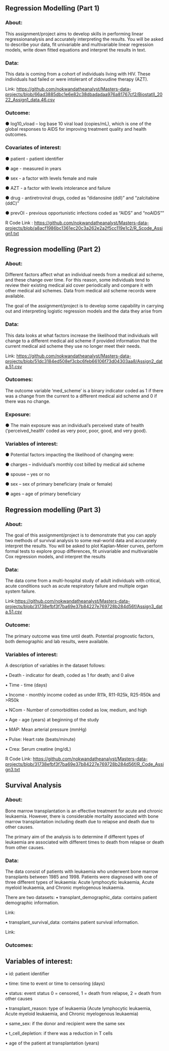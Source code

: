 ## Regression Modelling (Part 1)

### About:

This assignment/project aims to develop skills in performing linear regressionanalysis and accurately interpreting the results. You will be asked to describe your data, fit univariable and multivariable linear regression models, write down fitted equations and interpret the results in text.

### Data: 

This data is coming from a cohort of individuals living with HIV. These individuals had failed or 
were intolerant of zidovudine therapy (AZT). 

Link: https://github.com/nokwandatheanalyst/Masters-data-projects/blob/66ad3885dbc1e6e82c38dbadadaa976a81767cf2/BiostatII_2022_Assign1_data.46.csv

### Outcome:

● </li> log10_vload – log base 10 viral load (copies/mL), which is one of the global responses to 
AIDS for improving treatment quality and health outcomes. 

### Covariates of interest:
● patient - patient identifier

● age - measured in years

● sex - a factor with levels female and male

● AZT - a factor with levels intolerance and failure

● drug - antiretroviral drugs, coded as “didanosine (ddI)” and “zalcitabine (ddC)”

● prevOI - previous opportunistic infections coded as “AIDS” and “noAIDS””

R Code Link : https://github.com/nokwandatheanalyst/Masters-data-projects/blob/a8acf1986bc1361ec20c3a262e2a2f5cc119e1c2/R_Scode_Assign1.txt

## Regression modelling (Part 2)

### About:

Different factors affect what an individual needs from a medical aid scheme, and these change over time. For this reason, some individuals tend to review their existing medical aid cover periodically and compare it with other medical aid schemes. Data from medical aid scheme records were available. 

The goal of the assignment/project is to develop some capability in carrying out and interpreting logistic regression models and the data they arise from

### Data:

This data looks at what factors increase the likelihood that individuals will change to a different medical aid scheme if provided information that the current medical aid scheme they use no longer meet their needs. 

Link: https://github.com/nokwandatheanalyst/Masters-data-projects/blob/51dc3184ed508ef3cbc6feb66106f73d04303aa8/Assign2_data.51.csv

### Outcomes:
The outcome variable ‘med_scheme’ is a binary indicator coded as 1 if there was a change from the current to a different medical aid scheme and 0 if there was no change. 

### Exposure:

● The main exposure was an individual’s perceived state of health (‘perceived_health’ coded as very poor, poor, good, and very good). 

### Variables of interest:

● Potential factors impacting the likelihood of changing were:

● charges – individual’s monthly cost billed by medical aid scheme 

● spouse – yes or no

● sex – sex of primary beneficiary (male or female)

● ages – age of primary beneficiary

## Regression modelling (Part 3)

### About:
The goal of this assignment/project is to demonstrate that you can apply two methods of survival analysis to some real-world data and accurately interpret the results. You will be asked to plot Kaplan-Meier curves, perform formal tests to explore group differences, fit univariable and multivariable Cox regression models, and interpret the results

### Data:

The data come from a multi-hospital study of adult individuals with critical, acute conditions such as acute respiratory failure and multiple organ system failure.

Link:https://github.com/nokwandatheanalyst/Masters-data-projects/blob/31738efbf3f7ba69e37b84227e769728b284d56f/Assign3_data.51.csv

### Outcome:
The primary outcome was time until death. Potential prognostic factors, both demographic and lab results, were available. 

### Variables of interest:
A description of variables in the dataset follows:

• Death - indicator for death, coded as 1 for death; and 0 alive

• Time - time (days)

• Income - monthly income coded as under R11k, R11-R25k, R25-R50k and >R50k

• NCom - Number of comorbidities coded as low, medium, and high

• Age - age (years) at beginning of the study 

• MAP: Mean arterial pressure (mmHg)

• Pulse: Heart rate (beats/minute)

• Crea: Serum creatine (mg/dL)

R Code Link: https://github.com/nokwandatheanalyst/Masters-data-projects/blob/31738efbf3f7ba69e37b84227e769728b284d56f/R_Code_Assign3.txt

## Survival Analysis

### About:
Bone marrow transplantation is an effective treatment for acute and chronic leukaemia. However, there is considerable mortality associated with bone marrow transplantation including death due to relapse and death due to other causes.

The primary aim of the analysis is to determine if different types of leukaemia are associated with different times to death from relapse or death from other causes.

### Data:
The data consist of patients with leukaemia who underwent bone marrow transplants between 1985 and 1998. Patients were diagnosed with one of three different types of leukaemia: Acute lymphocytic leukaemia, Acute myeloid leukaemia, and Chronic myelogenous leukaemia. 

There are two datasets:
• transplant_demographic_data: contains patient demographic information.

Link: 

• transplant_survival_data: contains patient survival information.

Link:

### Outcomes:

## Variables of interest:
• id: patient identifier

• time: time to event or time to censoring (days)

• status: event status 0 = censored, 1 = death from relapse, 2 = death from other causes

• transplant_reason: type of leukaemia (Acute lymphocytic leukaemia, Acute myeloid leukaemia, and Chronic myelogenous leukaemia)

• same_sex: if the donor and recipient were the same sex

• t_cell_depletion: if there was a reduction in T cells

• age of the patient at transplantation (years)


